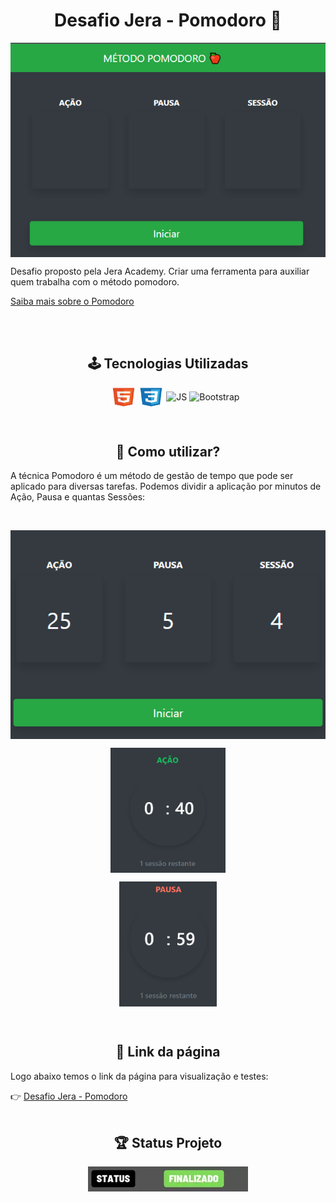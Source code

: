 <h1 align="center">Desafio Jera - Pomodoro 🍎</h1>

<p align="center">
<img align="center" alt="Imagem de como utilizar" title="Usar 01" src="./src/images/capa.png" ></p>

<p>Desafio proposto pela Jera Academy. Criar uma ferramenta para auxiliar quem trabalha com o método pomodoro.</p>

<a href="https://www.wikiwand.com/pt/Técnica_pomodoro">Saiba mais sobre o Pomodoro</a><br><br>

<div align="center" valign="top"><br>
 <h2>🕹️ Tecnologias Utilizadas</h2>
    <ul align="center">
        <img align="center" alt="HTML" height="30" width="40" src="https://raw.githubusercontent.com/devicons/devicon/master/icons/html5/html5-original.svg">
        <img align="center" alt="CSS" height="30" width="40" src="https://raw.githubusercontent.com/devicons/devicon/master/icons/css3/css3-original.svg">
        <img align="center" alt="JS" height="30" width="40" src="https://cdn.jsdelivr.net/gh/devicons/devicon/icons/javascript/javascript-original.svg"/>
        <img align="center" alt="Bootstrap" height="40" src="https://cdn.jsdelivr.net/gh/devicons/devicon/icons/bootstrap/bootstrap-original.svg" />
    </ul>
</div><br>

<h2 align="center">🤔 Como utilizar?</h2>
<p>A técnica Pomodoro é um método de gestão de tempo que pode ser aplicado para diversas tarefas. Podemos dividir a aplicação por minutos de Ação, Pausa e quantas Sessões:</p><br>

<p align="center">
<img align="center" alt="Imagem de como utilizar" title="Usar 01" src="./src/images/como-usar-01.png" ></p>

<p align="center">
<img align="center" alt="Imagem de como utilizar" title="Usar 01" height="200" whidth="200" src="./src/images/como-usar-02.png" ></p>

<p align="center">
<img align="center" alt="Imagem de como utilizar" title="Usar 01" height="200" whidth="200" src="./src/images/como-usar-03.png" ></p><br>

<h2 align="center">🔗 Link da página</h2>
<p>Logo abaixo temos o link da página para visualização e testes:</p>
👉 <a href="https://oseiasweb.github.io/jera-pomodoro/">Desafio Jera - Pomodoro</a><br><br>

<h2 align="center">🏆 Status Projeto</h2>
<p align="center">
 <img src="./src/images/finalizado.webp"/>
</p>